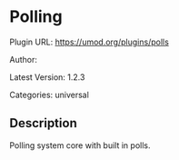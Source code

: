 # Polling

Plugin URL: https://umod.org/plugins/polls

Author: 

Latest Version: 1.2.3

Categories: universal

## Description

Polling system core with built in polls.
